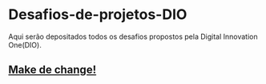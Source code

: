 # Desafios-de-projetos-DIO
Aqui serão depositados todos os desafios propostos pela Digital Innovation One(DIO). 

## [Make de change!](https://www.dio.me)
